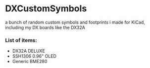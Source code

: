 # DXCustomSymbols
a bunch of random custom symbols and footprints i made for KiCad, including my DX boards like the DX32A

### List of items:
- DX32A DELUXE
- SSH1306 0.96" OLED 
- Generic BME280 
